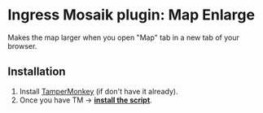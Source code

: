 # Ingress Mosaik plugin: Map Enlarge

Makes the map larger when you open "Map" tab in a new tab of your browser.

Installation
------------

1. Install [TamperMonkey](https://addons.mozilla.org/pl/firefox/addon/tampermonkey/) (if don't have it already).
2. Once you have TM &rarr; **[install the script](https://github.com/Eccenux/ingressmosaik-plugin-map-enlarge/raw/master/map-enlarge.user.js)**.

